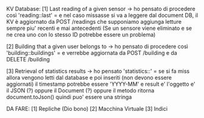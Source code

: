 KV Database:
[1] Last reading of a given sensor -> ho pensato di procedere così 'reading:<sensorID>:last' = <stringa da 
concatenare> e nel caso missasse si va a leggere dal document DB, il KV è aggiornato da POST /readings che 
supponiamo aggiunga letture sempre piu' recenti e mai antecedenti
(Se un sensore viene eliminato e se ne crea uno con lo stesso ID potrebbe essere un problema)

[2] Building that a given user belongs to -> ho pensato di procedere così 'building:<userID>:buildings' = <risposta>
e verrebbe aggiornata da POST /building e da DELETE /building

[3] Retrieval of statistics results -> ho pensato 'statistics:<timestamp>:<buildingID>' = <result>
se si fa miss allora vengono letti dal database e poi inseriti (non devono essere aggiornati)
il timestamp potrebbe essere 'YYYY-MM' e result e' l'oggetto e' il JSON (?) oppure il Document (?) oppure 
il metodo ritorna document.toJson() quindi puo' essere una stringa 

DA FARE:
[1] Repliche (Dio bono)
[2] Macchina Virtuale
[3] Indici
